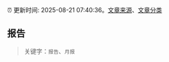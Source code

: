 :alarm_clock: 更新时间: 2025-08-21 07:40:36。[文章来源](/README.md)、[文章分类](/TAGS.md)

## 报告


> 关键字：`报告`、`月报`



